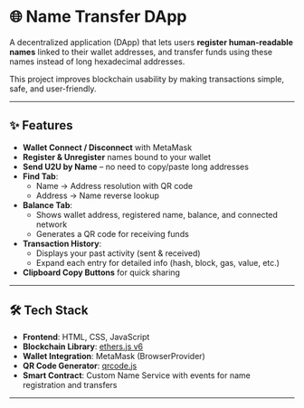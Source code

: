 # 🌐 Name Transfer DApp

A decentralized application (DApp) that lets users **register human-readable names** linked to their wallet addresses, and transfer funds using these names instead of long hexadecimal addresses.  

This project improves blockchain usability by making transactions simple, safe, and user-friendly.  

---

## ✨ Features
- **Wallet Connect / Disconnect** with MetaMask  
- **Register & Unregister** names bound to your wallet  
- **Send U2U by Name** – no need to copy/paste long addresses  
- **Find Tab**:  
  - Name → Address resolution with QR code  
  - Address → Name reverse lookup  
- **Balance Tab**:  
  - Shows wallet address, registered name, balance, and connected network  
  - Generates a QR code for receiving funds  
- **Transaction History**:  
  - Displays your past activity (sent & received)  
  - Expand each entry for detailed info (hash, block, gas, value, etc.)  
- **Clipboard Copy Buttons** for quick sharing   

---

## 🛠️ Tech Stack
- **Frontend**: HTML, CSS, JavaScript  
- **Blockchain Library**: [ethers.js v6](https://docs.ethers.org/)  
- **Wallet Integration**: MetaMask (BrowserProvider)  
- **QR Code Generator**: [qrcode.js](https://github.com/soldair/node-qrcode)  
- **Smart Contract**: Custom Name Service with events for name registration and transfers  

---


